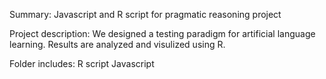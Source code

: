 Summary:
Javascript and R script for pragmatic reasoning project 

Project description:
We designed a testing paradigm for artificial language learning. Results are analyzed and visulized using R.

Folder includes:
R script
Javascript 
